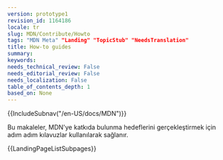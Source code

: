 ```yaml
---
version: prototype1
revision_id: 1164186
locale: tr
slug: MDN/Contribute/Howto
tags: "MDN Meta" "Landing" "TopicStub" "NeedsTranslation"
title: How-to guides
summary: 
keywords: 
needs_technical_review: False
needs_editorial_review: False
needs_localization: False
table_of_contents_depth: 1
based_on: None
---
```

<div>{{IncludeSubnav("/en-US/docs/MDN")}}</div>

<p>Bu makaleler, MDN'ye katkıda bulunma hedeflerini gerçekleştirmek için adım adım kılavuzlar kullanılarak sağlanır.</p>

<p>{{LandingPageListSubpages}}</p>

